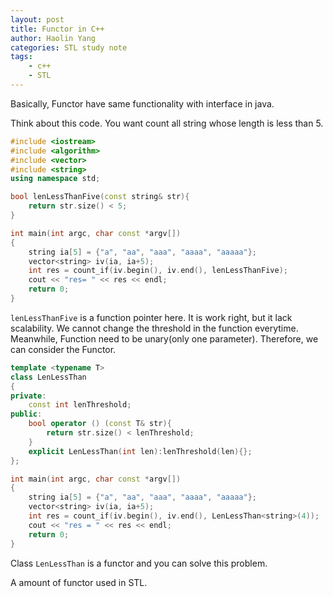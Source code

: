 ```yaml
---
layout: post
title: Functor in C++
author: Haolin Yang
categories: STL study note
tags: 
    - c++
    - STL
---
```


Basically, Functor have same functionality with interface in java.

Think about this code. You want count all string whose length is less than 5.
```cpp
#include <iostream>
#include <algorithm>
#include <vector>
#include <string>
using namespace std;

bool lenLessThanFive(const string& str){
    return str.size() < 5;
}

int main(int argc, char const *argv[])
{
    string ia[5] = {"a", "aa", "aaa", "aaaa", "aaaaa"};
    vector<string> iv(ia, ia+5);
    int res = count_if(iv.begin(), iv.end(), lenLessThanFive);
    cout << "res= " << res << endl;
    return 0;
}
```

`lenLessThanFive` is a function pointer here. It is work right, but it lack scalability. We cannot change the threshold in the function everytime. Meanwhile, Function need to be unary(only one parameter). Therefore, we can consider the Functor.

```cpp
template <typename T>
class LenLessThan
{
private:
    const int lenThreshold;
public:
    bool operator () (const T& str){
        return str.size() < lenThreshold;
    }
    explicit LenLessThan(int len):lenThreshold(len){};
};

int main(int argc, char const *argv[])
{
    string ia[5] = {"a", "aa", "aaa", "aaaa", "aaaaa"};
    vector<string> iv(ia, ia+5);
    int res = count_if(iv.begin(), iv.end(), LenLessThan<string>(4));
    cout << "res = " << res << endl;
    return 0;
}
```

Class `LenLessThan` is a functor and you can solve this problem.

A amount of functor used in STL. 
